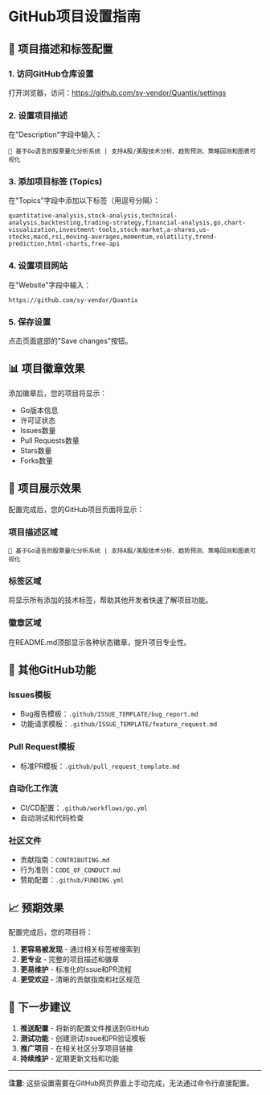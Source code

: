 # GitHub项目设置指南

## 🎯 项目描述和标签配置

### 1. 访问GitHub仓库设置
打开浏览器，访问：https://github.com/sy-vendor/Quantix/settings

### 2. 设置项目描述
在"Description"字段中输入：
```
🚀 基于Go语言的股票量化分析系统 | 支持A股/美股技术分析、趋势预测、策略回测和图表可视化
```

### 3. 添加项目标签 (Topics)
在"Topics"字段中添加以下标签（用逗号分隔）：
```
quantitative-analysis,stock-analysis,technical-analysis,backtesting,trading-strategy,financial-analysis,go,chart-visualization,investment-tools,stock-market,a-shares,us-stocks,macd,rsi,moving-averages,momentum,volatility,trend-prediction,html-charts,free-api
```

### 4. 设置项目网站
在"Website"字段中输入：
```
https://github.com/sy-vendor/Quantix
```

### 5. 保存设置
点击页面底部的"Save changes"按钮。

## 📊 项目徽章效果

添加徽章后，您的项目将显示：
- Go版本信息
- 许可证状态
- Issues数量
- Pull Requests数量
- Stars数量
- Forks数量

## 🎨 项目展示效果

配置完成后，您的GitHub项目页面将显示：

### 项目描述区域
```
🚀 基于Go语言的股票量化分析系统 | 支持A股/美股技术分析、趋势预测、策略回测和图表可视化
```

### 标签区域
将显示所有添加的技术标签，帮助其他开发者快速了解项目功能。

### 徽章区域
在README.md顶部显示各种状态徽章，提升项目专业性。

## 🔧 其他GitHub功能

### Issues模板
- Bug报告模板：`.github/ISSUE_TEMPLATE/bug_report.md`
- 功能请求模板：`.github/ISSUE_TEMPLATE/feature_request.md`

### Pull Request模板
- 标准PR模板：`.github/pull_request_template.md`

### 自动化工作流
- CI/CD配置：`.github/workflows/go.yml`
- 自动测试和代码检查

### 社区文件
- 贡献指南：`CONTRIBUTING.md`
- 行为准则：`CODE_OF_CONDUCT.md`
- 赞助配置：`.github/FUNDING.yml`

## 📈 预期效果

配置完成后，您的项目将：
1. **更容易被发现** - 通过相关标签被搜索到
2. **更专业** - 完整的项目描述和徽章
3. **更易维护** - 标准化的Issue和PR流程
4. **更受欢迎** - 清晰的贡献指南和社区规范

## 🚀 下一步建议

1. **推送配置** - 将新的配置文件推送到GitHub
2. **测试功能** - 创建测试Issue和PR验证模板
3. **推广项目** - 在相关社区分享项目链接
4. **持续维护** - 定期更新文档和功能

---

**注意**: 这些设置需要在GitHub网页界面上手动完成，无法通过命令行直接配置。 